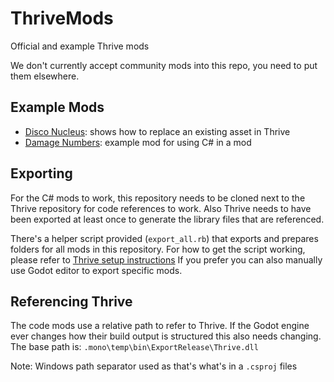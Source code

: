 # ThriveMods

Official and example Thrive mods

We don't currently accept community mods into this repo, you need to put them elsewhere.

## Example Mods

- [Disco Nucleus](DiscoNucleus/): shows how to replace an existing asset in Thrive
- [Damage Numbers](DamageNumbers/): example mod for using C# in a mod


## Exporting

For the C# mods to work, this repository needs to be cloned next to
the Thrive repository for code references to work. Also Thrive needs
to have been exported at least once to generate the library files that
are referenced.

There's a helper script provided (`export_all.rb`) that exports and
prepares folders for all mods in this repository. For how to get the
script working, please refer to
[Thrive setup instructions](https://github.com/Revolutionary-Games/Thrive/blob/master/doc/setup_instructions.md)
If you prefer you can also manually use Godot editor to export specific mods.


## Referencing Thrive

The code mods use a relative path to refer to Thrive. If the Godot
engine ever changes how their build output is structured this also
needs changing. The base path is:
`.mono\temp\bin\ExportRelease\Thrive.dll`

Note: Windows path separator used as that's what's in a `.csproj` files
